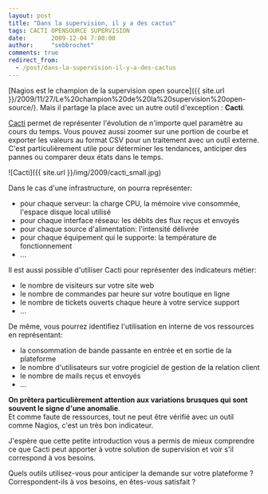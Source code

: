 ```yaml
---
layout: post
title: "Dans la supervision, il y a des cactus"
tags: CACTI OPENSOURCE SUPERVISION 
date:       2009-12-04 7:00:00
author:     "sebbrochet"
comments: true
redirect_from:
  - /post/dans-la-supervision-il-y-a-des-cactus
---
```


[Nagios est le champion de la supervision open source]({{ site.url }}/2009/11/27/Le%20champion%20de%20la%20supervision%20open-source/). Mais il partage la place avec un autre outil d'exception : **Cacti**.

[Cacti](http://www.cacti.net/) permet de représenter l'évolution de n'importe quel paramètre au cours du temps. Vous pouvez aussi zoomer sur une portion de courbe et exporter les valeurs au format CSV pour un traitement avec un outil externe. C'est particulièrement utile pour déterminer les tendances, anticiper des pannes ou comparer deux états dans le temps.

![Cacti]({{ site.url }}/img/2009/cacti_small.jpg)

Dans le cas d'une infrastructure, on pourra représenter:  

* pour chaque serveur: la charge CPU, la mémoire vive consommée, l'espace disque local utilisé
* pour chaque interface réseau: les débits des flux reçus et envoyés
* pour chaque source d'alimentation: l'intensité délivrée
* pour chaque équipement qui le supporte: la température de fonctionnement
* ...

Il est aussi possible d'utiliser Cacti pour représenter des indicateurs métier:  

* le nombre de visiteurs sur votre site web
* le nombre de commandes par heure sur votre boutique en ligne
* le nombre de tickets ouverts chaque heure à votre service support
* ...

De même, vous pourrez identifiez l'utilisation en interne de vos ressources en représentant:  

* la consommation de bande passante en entrée et en sortie de la plateforme
* le nombre d'utilisateurs sur votre progiciel de gestion de la relation client
* le nombre de mails reçus et envoyés
* ...

**On prêtera particulièrement attention aux variations brusques qui sont souvent le signe d'une anomalie**.  
Et comme faute de ressources, tout ne peut être vérifié avec un outil comme Nagios, c'est un très bon indicateur.

J'espère que cette petite introduction vous a permis de mieux comprendre ce que Cacti peut apporter à votre solution de supervision et voir s'il correspond à vos besoins.


Quels outils utilisez-vous pour anticiper la demande sur votre plateforme ?
Correspondent-ils à vos besoins, en êtes-vous satisfait ?